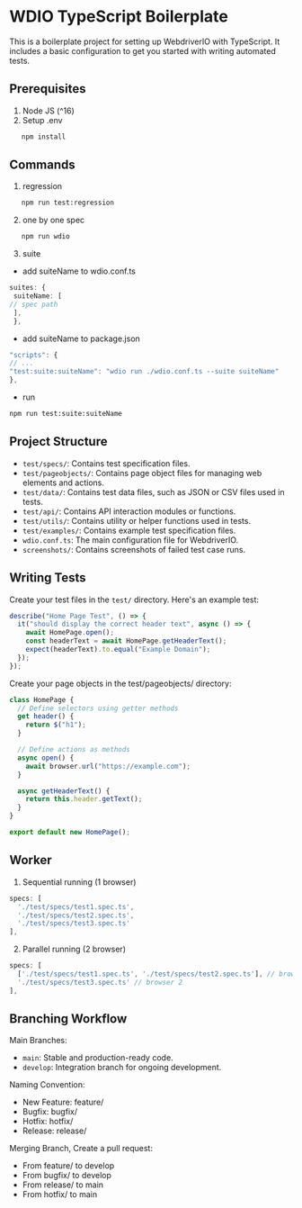 # WDIO TypeScript Boilerplate

This is a boilerplate project for setting up WebdriverIO with TypeScript. It includes a basic configuration to get you started with writing automated tests.

## Prerequisites

1. Node JS (^16)
2. Setup .env

```bash
   npm install
```

## Commands

1. regression

```bash
   npm run test:regression
```

2. one by one spec

```bash
   npm run wdio
```

3. suite

- add suiteName to wdio.conf.ts

```typescript
suites: {
 suiteName: [
// spec path
 ],
 },
```

- add suiteName to package.json

```typescript
"scripts": {
// ...
"test:suite:suiteName": "wdio run ./wdio.conf.ts --suite suiteName"
},
```

- run

```bash
npm run test:suite:suiteName
```

## Project Structure

- `test/specs/`: Contains test specification files.
- `test/pageobjects/`: Contains page object files for managing web elements and actions.
- `test/data/`: Contains test data files, such as JSON or CSV files used in tests.
- `test/api/`: Contains API interaction modules or functions.
- `test/utils/`: Contains utility or helper functions used in tests.
- `test/examples/`: Contains example test specification files.
- `wdio.conf.ts`: The main configuration file for WebdriverIO.
- `screenshots/`: Contains screenshots of failed test case runs.

## Writing Tests

Create your test files in the `test/` directory. Here's an example test:

```typescript
describe("Home Page Test", () => {
  it("should display the correct header text", async () => {
    await HomePage.open();
    const headerText = await HomePage.getHeaderText();
    expect(headerText).to.equal("Example Domain");
  });
});
```

Create your page objects in the test/pageobjects/ directory:

```typescript
class HomePage {
  // Define selectors using getter methods
  get header() {
    return $("h1");
  }

  // Define actions as methods
  async open() {
    await browser.url("https://example.com");
  }

  async getHeaderText() {
    return this.header.getText();
  }
}

export default new HomePage();
```

## Worker

1. Sequential running (1 browser)

```typescript
specs: [
  './test/specs/test1.spec.ts',
  './test/specs/test2.spec.ts',
  './test/specs/test3.spec.ts'
],
```

2. Parallel running (2 browser)

```typescript
specs: [
  ['./test/specs/test1.spec.ts', './test/specs/test2.spec.ts'], // browser 1
  './test/specs/test3.spec.ts' // browser 2
],

```

## Branching Workflow

Main Branches:

- `main`: Stable and production-ready code.
- `develop`: Integration branch for ongoing development.

Naming Convention:

- New Feature: feature/<feature-name>
- Bugfix: bugfix/<bug-name>
- Hotfix: hotfix/<fixing-name>
- Release: release/<version-name>

Merging Branch, Create a pull request:

- From feature/<feature-name> to develop
- From bugfix/<bug-name> to develop
- From release/<version-name> to main
- From hotfix/<fixing-name> to main
